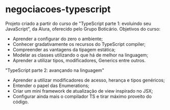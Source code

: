 # negociacoes-typescript

Projeto criado a partir do curso de "TypeScript parte 1: evoluindo seu JavaScript", da Alura, oferecido pelo Grupo Boticário.
Objetivos do curso:
- Aprender a configurar do zero o ambiente;
- Conhecer gradativamente os recursos do TypeScript compiler;
- Compreender as vantagens da tipagem estática;
- Modelar as classes utilizando o que há de melhor na linguagem;
- Aprender a utilizar tipos, modificadores, Generics entre outros.

"TypeScript parte 2: avançando na linguagem"
- Aprender a utilizar modificadores de acesso, herança e tipos genéricos;
- Entender o papel das Enumerations;
- Criar um mini framework de atualização de view inspirado no JSX;
- Configurar ainda mais o compilador TS e tirar máximo proveito do código.
